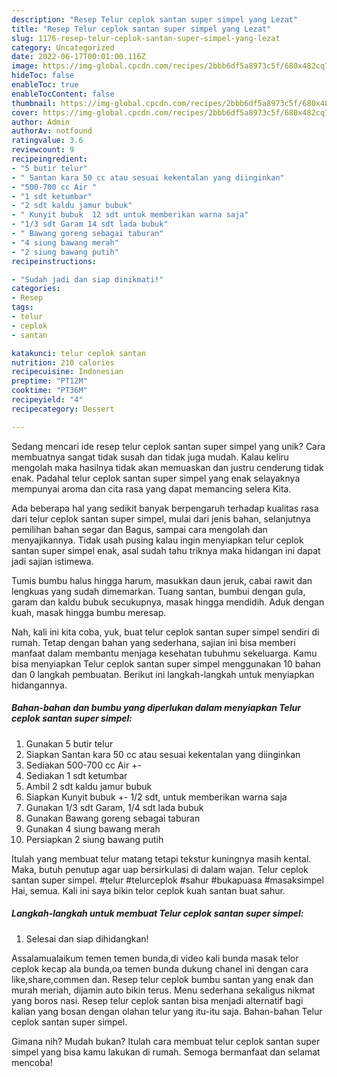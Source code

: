 ```yaml
---
description: "Resep Telur ceplok santan super simpel yang Lezat"
title: "Resep Telur ceplok santan super simpel yang Lezat"
slug: 1176-resep-telur-ceplok-santan-super-simpel-yang-lezat
category: Uncategorized
date: 2022-06-17T00:01:00.116Z
image: https://img-global.cpcdn.com/recipes/2bbb6df5a8973c5f/680x482cq70/telur-ceplok-santan-super-simpel-foto-resep-utama.jpg
hideToc: false
enableToc: true
enableTocContent: false
thumbnail: https://img-global.cpcdn.com/recipes/2bbb6df5a8973c5f/680x482cq70/telur-ceplok-santan-super-simpel-foto-resep-utama.jpg
cover: https://img-global.cpcdn.com/recipes/2bbb6df5a8973c5f/680x482cq70/telur-ceplok-santan-super-simpel-foto-resep-utama.jpg
author: Admin
authorAv: notfound
ratingvalue: 3.6
reviewcount: 9
recipeingredient:
- "5 butir telur"
- " Santan kara 50 cc atau sesuai kekentalan yang diinginkan"
- "500-700 cc Air "
- "1 sdt ketumbar"
- "2 sdt kaldu jamur bubuk"
- " Kunyit bubuk  12 sdt untuk memberikan warna saja"
- "1/3 sdt Garam 14 sdt lada bubuk"
- " Bawang goreng sebagai taburan"
- "4 siung bawang merah"
- "2 siung bawang putih"
recipeinstructions:

- "Sudah jadi dan siap dinikmati!"
categories:
- Resep
tags:
- telur
- ceplok
- santan

katakunci: telur ceplok santan 
nutrition: 210 calories
recipecuisine: Indonesian
preptime: "PT12M"
cooktime: "PT36M"
recipeyield: "4"
recipecategory: Dessert

---
```





Sedang mencari ide resep telur ceplok santan super simpel yang unik? Cara membuatnya sangat tidak susah dan tidak juga mudah. Kalau keliru mengolah maka hasilnya tidak akan memuaskan dan justru cenderung tidak enak. Padahal telur ceplok santan super simpel yang enak selayaknya mempunyai aroma dan cita rasa yang dapat memancing selera Kita.





Ada beberapa hal yang sedikit banyak berpengaruh terhadap kualitas rasa dari telur ceplok santan super simpel, mulai dari jenis bahan, selanjutnya pemilihan bahan segar dan Bagus, sampai cara mengolah dan menyajikannya. Tidak usah pusing kalau ingin menyiapkan telur ceplok santan super simpel enak,      asal sudah tahu triknya maka hidangan ini dapat jadi sajian istimewa.














Tumis bumbu halus hingga harum, masukkan daun jeruk, cabai rawit dan lengkuas yang sudah dimemarkan. Tuang santan, bumbui dengan gula, garam dan kaldu bubuk secukupnya, masak hingga mendidih. Aduk dengan kuah, masak hingga bumbu meresap.






Nah, kali ini kita coba, yuk, buat telur ceplok santan super simpel sendiri di rumah. Tetap dengan bahan yang sederhana, sajian ini bisa memberi manfaat dalam membantu menjaga kesehatan tubuhmu sekeluarga. Kamu bisa menyiapkan Telur ceplok santan super simpel menggunakan 10 bahan dan 0 langkah pembuatan. Berikut ini langkah-langkah untuk menyiapkan hidangannya.

<!--inarticleads1-->

##### Bahan-bahan dan bumbu yang diperlukan dalam menyiapkan Telur ceplok santan super simpel:

1. Gunakan 5 butir telur
1. Siapkan  Santan kara 50 cc atau sesuai kekentalan yang diinginkan
1. Sediakan 500-700 cc Air +-
1. Sediakan 1 sdt ketumbar
1. Ambil 2 sdt kaldu jamur bubuk
1. Siapkan  Kunyit bubuk +- 1/2 sdt, untuk memberikan warna saja
1. Gunakan 1/3 sdt Garam, 1/4 sdt lada bubuk
1. Gunakan  Bawang goreng sebagai taburan
1. Gunakan 4 siung bawang merah
1. Persiapkan 2 siung bawang putih


Itulah yang membuat telur matang tetapi tekstur kuningnya masih kental. Maka, butuh penutup agar uap bersirkulasi di dalam wajan. Telur ceplok santan super simpel. #telur #telurceplok #sahur #bukapuasa #masaksimpel Hai, semua. Kali ini saya bikin telor ceplok kuah santan buat sahur. 

<!--inarticleads2-->

##### Langkah-langkah untuk membuat Telur ceplok santan super simpel:


1. Selesai dan siap dihidangkan!

Assalamualaikum temen temen bunda,di video kali bunda masak telor ceplok kecap ala bunda,oa temen bunda dukung chanel ini dengan cara like,share,commen dan. Resep telur ceplok bumbu santan yang enak dan murah meriah, dijamin auto bikin terus. Menu sederhana sekaligus nikmat yang boros nasi. Resep telur ceplok santan bisa menjadi alternatif bagi kalian yang bosan dengan olahan telur yang itu-itu saja. Bahan-bahan Telur ceplok santan super simpel. 

Gimana nih? Mudah bukan? Itulah cara membuat telur ceplok santan super simpel yang bisa kamu lakukan di rumah. Semoga bermanfaat dan selamat mencoba!
